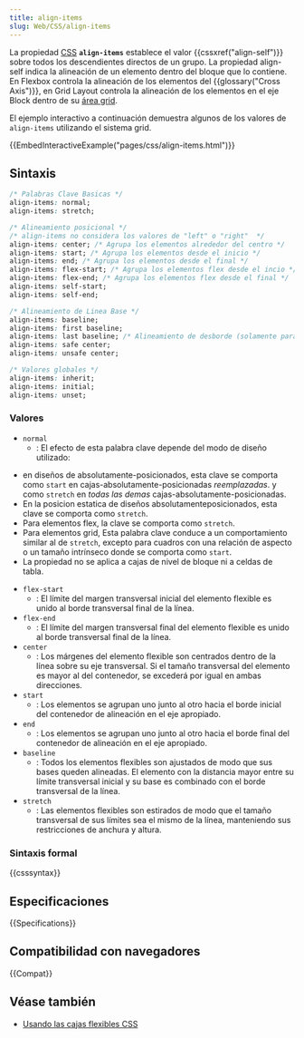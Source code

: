 ```yaml
---
title: align-items
slug: Web/CSS/align-items
---
```


La propiedad [CSS](/es/docs/Web/CSS) **`align-items`** establece el valor {{cssxref("align-self")}} sobre todos los descendientes directos de un grupo. La propiedad align-self indica la alineación de un elemento dentro del bloque que lo contiene. En Flexbox controla la alineación de los elementos del {{glossary("Cross Axis")}}, en Grid Layout controla la alineación de los elementos en el eje Block dentro de su [área grid](/es/docs/Glossary/Grid_Areas).

El ejemplo interactivo a continuación demuestra algunos de los valores de `align-items` utilizando el sistema grid.

{{EmbedInteractiveExample("pages/css/align-items.html")}}

## Sintaxis

```css
/* Palabras Clave Basicas */
align-items: normal;
align-items: stretch;

/* Alineamiento posicional */
/* align-items no considera los valores de "left" o "right"  */
align-items: center; /* Agrupa los elementos alrededor del centro */
align-items: start; /* Agrupa los elementos desde el inicio */
align-items: end; /* Agrupa los elementos desde el final */
align-items: flex-start; /* Agrupa los elementos flex desde el incio */
align-items: flex-end; /* Agrupa los elementos flex desde el final */
align-items: self-start;
align-items: self-end;

/* Alineamiento de Linea Base */
align-items: baseline;
align-items: first baseline;
align-items: last baseline; /* Alineamiento de desborde (solamente para alineamiento posicional) */
align-items: safe center;
align-items: unsafe center;

/* Valores globales */
align-items: inherit;
align-items: initial;
align-items: unset;
```

### Valores

- `normal`
  - : El efecto de esta palabra clave depende del modo de diseño utilizado:

<!---->

- en diseños de absolutamente-posicionados, esta clave se comporta como `start` en cajas-absolutamente-posicionadas _reemplazadas_. y como `stretch` en _todas las demas_ cajas-absolutamente-posicionadas.
- En la posicion estatica de diseños absolutamenteposicionados, esta clave se comporta como `stretch`.
- Para elementos flex, la clave se comporta como `stretch`.
- Para elementos grid, Esta palabra clave conduce a un comportamiento similar al de `stretch`, excepto para cuadros con una relación de aspecto o un tamaño intrínseco donde se comporta como `start`.
- La propiedad no se aplica a cajas de nivel de bloque ni a celdas de tabla.

<!---->

- `flex-start`
  - : El límite del margen transversal inicial del elemento flexible es unido al borde transversal final de la línea.
- `flex-end`
  - : El límite del margen transversal final del elemento flexible es unido al borde transversal final de la línea.
- `center`
  - : Los márgenes del elemento flexible son centrados dentro de la línea sobre su eje transversal. Si el tamaño transversal del elemento es mayor al del contenedor, se excederá por igual en ambas direcciones.
- `start`
  - : Los elementos se agrupan uno junto al otro hacia el borde inicial del contenedor de alineación en el eje apropiado.
- `end`
  - : Los elementos se agrupan uno junto al otro hacia el borde final del contenedor de alineación en el eje apropiado.
- `baseline`
  - : Todos los elementos flexibles son ajustados de modo que sus bases queden alineadas. El elemento con la distancia mayor entre su límite transversal inicial y su base es combinado con el borde transversal de la línea.
- `stretch`
  - : Las elementos flexibles son estirados de modo que el tamaño transversal de sus límites sea el mismo de la línea, manteniendo sus restricciones de anchura y altura.

### Sintaxis formal

{{csssyntax}}

## Especificaciones

{{Specifications}}

## Compatibilidad con navegadores

{{Compat}}

## Véase también

- [Usando las cajas flexibles CSS](/es/docs/Web/CSS/CSS_Flexible_Box_Layout/Usando_las_cajas_flexibles_CSS)
